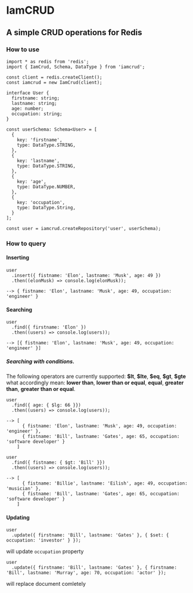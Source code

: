 # IamCRUD
## A simple CRUD operations for Redis

### How to use
```
import * as redis from 'redis';
import { IamCrud, Schema, DataType } from 'iamcrud';

const client = redis.createClient();
const iamcrud = new IamCrud(client);

interface User {
  firstname: string;
  lastname: string;
  age: number;
  occupation: string;
}

const userSchema: Schema<User> = [
  {
    key: 'firstname',
    type: DataType.STRING,
  },
  {
    key: 'lastname',
    type: DataType.STRING,
  },
  {
    key: 'age',
    type: DataType.NUMBER,
  },
  {
    key: 'occupation',
    type: DataType.String,
  }
];

const user = iamcrud.createRepository('user', userSchema);
```

### How to query

#### Inserting
```
user
  .insert({ fistname: 'Elon', lastname: 'Musk', age: 49 })
  .then((elonMusk) => console.log(elonMusk));
```
```
--> { fistname: 'Elon', lastname: 'Musk', age: 49, occupation: 'engineer' }
```

#### Searching
```
user
  .find({ firstname: 'Elon' })
  .then((users) => console.log(users));
```
```
--> [{ fistname: 'Elon', lastname: 'Musk', age: 49, occupation: 'engineer' }]
```
##### Searching with conditions.
The following operators are currently supported: **\$lt**, **\$lte**, **\$eq**, **\$gt**, **\$gte**
what accordingly mean: **lower than**, **lower than or equal**, **equal**, **greater than**, **greater than or equal**.
```
user
  .find({ age: { $lg: 66 }})
  .then((users) => console.log(users));
```
```
--> [
      { fistname: 'Elon', lastname: 'Musk', age: 49, occupation: 'engineer' },
      { fistname: 'Bill', lastname: 'Gates', age: 65, occupation: 'software developer' }
    ]
```
```
user
  .find({ fistname: { $gt: 'Bill' }})
  .then((users) => console.log(users));
```
```
--> [
      { fistname: 'Billie', lastname: 'Eilish', age: 49, occupation: 'musician' },
      { fistname: 'Bill', lastname: 'Gates', age: 65, occupation: 'software developer' }
    ]
```
#### Updating
```
user
  .update({ firstname: 'Bill', lastname: 'Gates' }, { $set: { occupation: 'investor' } });
```
will update `occupation` property
```
user
  .update({ firstname: 'Bill', lastname: 'Gates' }, { firstname: 'Bill', lastname: 'Murray', age: 70, occupation: 'actor' });
```
will replace document comletely